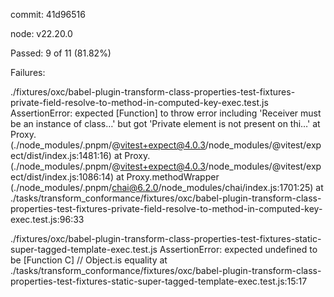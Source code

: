 commit: 41d96516

node: v22.20.0

Passed: 9 of 11 (81.82%)

Failures:

./fixtures/oxc/babel-plugin-transform-class-properties-test-fixtures-private-field-resolve-to-method-in-computed-key-exec.test.js
AssertionError: expected [Function] to throw error including 'Receiver must be an instance of class…' but got 'Private element is not present on thi…'
    at Proxy.<anonymous> (./node_modules/.pnpm/@vitest+expect@4.0.3/node_modules/@vitest/expect/dist/index.js:1481:16)
    at Proxy.<anonymous> (./node_modules/.pnpm/@vitest+expect@4.0.3/node_modules/@vitest/expect/dist/index.js:1086:14)
    at Proxy.methodWrapper (./node_modules/.pnpm/chai@6.2.0/node_modules/chai/index.js:1701:25)
    at ./tasks/transform_conformance/fixtures/oxc/babel-plugin-transform-class-properties-test-fixtures-private-field-resolve-to-method-in-computed-key-exec.test.js:96:33

./fixtures/oxc/babel-plugin-transform-class-properties-test-fixtures-static-super-tagged-template-exec.test.js
AssertionError: expected undefined to be [Function C] // Object.is equality
    at ./tasks/transform_conformance/fixtures/oxc/babel-plugin-transform-class-properties-test-fixtures-static-super-tagged-template-exec.test.js:15:17
